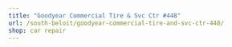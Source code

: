 ```yaml
---
title: "Goodyear Commercial Tire & Svc Ctr #448"
url: /south-beloit/goodyear-commercial-tire-and-svc-ctr-448/
shop: car repair
---
```

